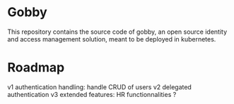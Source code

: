 # Gobby
This repository contains the source code of gobby, an open source identity and access management solution, meant to be deployed in kubernetes.

# Roadmap
v1 authentication handling: handle CRUD of users
v2 delegated authentication
v3 extended features: HR functionnalities ?